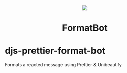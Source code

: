 <div align="center">
  <img src="https://user-images.githubusercontent.com/7150217/127782001-2510821c-505b-4ec8-9185-69f516ca3185.png"/>
  <h1>FormatBot</hi>

</div>

# djs-prettier-format-bot

Formats a reacted message using Prettier & Unibeautify
